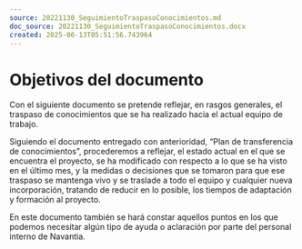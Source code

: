 ```yaml
---
source: 20221130_SeguimientoTraspasoConocimientos.md
doc_source: 20221130_SeguimientoTraspasoConocimientos.docx
created: 2025-06-13T05:51:56.743964
---
```

# Objetivos del documento

Con el siguiente documento se pretende reflejar, en rasgos generales, el
traspaso de conocimientos que se ha realizado hacia el actual equipo de
trabajo.

Siguiendo el documento entregado con anterioridad, “Plan de
transferencia de conocimientos”, procederemos a reflejar, el estado
actual en el que se encuentra el proyecto, se ha modificado con respecto
a lo que se ha visto en el último mes, y la medidas o decisiones que se
tomaron para que ese traspaso se mantenga vivo y se traslade a todo el
equipo y cualquier nueva incorporación, tratando de reducir en lo
posible, los tiempos de adaptación y formación al proyecto.

En este documento también se hará constar aquellos puntos en los que
podemos necesitar algún tipo de ayuda o aclaración por parte del
personal interno de Navantia.

